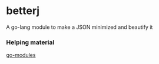 # betterj
A go-lang module to make a JSON minimized and beautify it 

### Helping material
[go-modules](https://dev.to/kingkunte_/go-modules-beginners-guide-4a7p#:~:text=In%20the%20Go%20programming%20language,in%20the%20module's%20root%20directory.)

